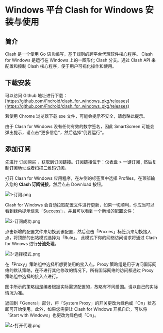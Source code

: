 # Windows 平台 Clash for Windows 安装与使用
## **简介**

Clash 是一个使用 Go 语言编写，基于规则的跨平台代理软件核心程序。 Clash for Windows 是运行在 Windows 上的一图形化 Clash 分支。通过 Clash API 来配置和控制 Clash 核心程序，便于用户可视化操作和使用。

## **下载安装**

可以访问 Github 地址进行下载：[https://github.com/Fndroid/clash_for_windows_pkg/releases](https://github.com/Fndroid/clash_for_windows_pkg/releases)

若使用 Chrome 浏览器下载 exe 文件，可能会提示不安全，请忽略此提示。

由于 Clash for Windows 没有任何有效的数字签名，因此 SmartScreen 可能会弹出提示，请点击"更多信息"，然后选择"仍要运行"。

## **添加订阅**

先进行 订阅购买 ，获取到订阅链接。订阅链接位于：仪表盘 > 一键订阅 , 然后复制订阅地址或者扫描二维码订阅。

打开 Clash for Windows 应用程序，在左侧的标签页中选择 Profiles，在顶部输入您的 **Clash 订阅链接**，然后点击 Download 按钮。

![1-订阅.png](https://i.loli.net/2019/11/13/r4fvMDe82shTRlI.png)

Clash for Windows 会自动拉取配置文件进行更新，如果一切顺利，你应当可以看到绿色提示信息「Success!」，并且可以看到一个新增的配置文件：

![2-订阅成功.png](https://i.loli.net/2019/11/13/TrBjWdKkcPG6NfQ.png)

点击新增的配置文件来切换到该配置，然后点击「Proxies」标签页来切换接入点，将顶部的出站模式选择为「Rule」。 此模式下你的网络访问请求将通过 Clash for Winows 进行**分流处理**。

![3-选择模式.png](https://i.loli.net/2019/11/13/yNwHQ5oxO9L7Zb2.png)

在「Proxy」策略组中选择所想要使用的接入点。Proxy 策略组是用于访问国际网络的默认策略，在不进行其他修改的情况下，所有国际网络的访问都通过 Proxy 策略组中选择的接入点进行。

图中所示的策略组是编者根据实际需求配置的，故略有不同爱国。请以自己的实际情况为准。

返回到「General」部分，将「System Proxy」的开关更改为绿色或「On」状态即可开始使用。此外，如果您需要让 Clash for Windows 开机自启，可以将「Start with Windows」也更改为绿色或「On」。

![4-打开代理.png](https://i.loli.net/2019/11/13/1zTZU385nsDYJfX.png)
